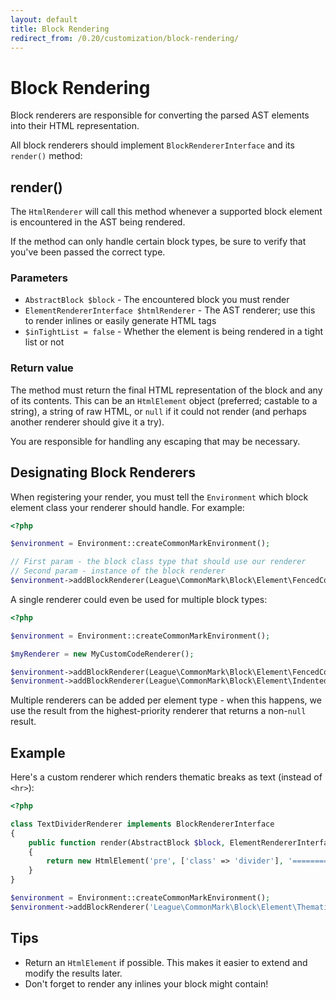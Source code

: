 ```yaml
---
layout: default
title: Block Rendering
redirect_from: /0.20/customization/block-rendering/
---
```


Block Rendering
===============

Block renderers are responsible for converting the parsed AST elements into their HTML representation.

All block renderers should implement `BlockRendererInterface` and its `render()` method:

## render()

The `HtmlRenderer` will call this method whenever a supported block element is encountered in the AST being rendered.

If the method can only handle certain block types, be sure to verify that you've been passed the correct type.

### Parameters

* `AbstractBlock $block` - The encountered block you must render
* `ElementRendererInterface $htmlRenderer` - The AST renderer; use this to render inlines or easily generate HTML tags
* `$inTightList = false` - Whether the element is being rendered in a tight list or not

### Return value

The method must return the final HTML representation of the block and any of its contents. This can be an `HtmlElement` object (preferred; castable to a string), a string of raw HTML, or `null` if it could not render (and perhaps another renderer should give it a try).

You are responsible for handling any escaping that may be necessary.

## Designating Block Renderers

When registering your render, you must tell the `Environment` which block element class your renderer should handle. For example:

~~~php
<?php

$environment = Environment::createCommonMarkEnvironment();

// First param - the block class type that should use our renderer
// Second param - instance of the block renderer
$environment->addBlockRenderer(League\CommonMark\Block\Element\FencedCode::class, new MyCustomCodeRenderer());
~~~

A single renderer could even be used for multiple block types:

~~~php
<?php

$environment = Environment::createCommonMarkEnvironment();

$myRenderer = new MyCustomCodeRenderer();

$environment->addBlockRenderer(League\CommonMark\Block\Element\FencedCode::class, $myRenderer, 10);
$environment->addBlockRenderer(League\CommonMark\Block\Element\IndentedCode::class, $myRenderer, 20);
~~~

Multiple renderers can be added per element type - when this happens, we use the result from the highest-priority renderer that returns a non-`null` result.

## Example

Here's a custom renderer which renders thematic breaks as text (instead of `<hr>`):

~~~php
<?php

class TextDividerRenderer implements BlockRendererInterface
{
    public function render(AbstractBlock $block, ElementRendererInterface $htmlRenderer, $inTightList = false)
    {
        return new HtmlElement('pre', ['class' => 'divider'], '==============================');
    }
}

$environment = Environment::createCommonMarkEnvironment();
$environment->addBlockRenderer('League\CommonMark\Block\Element\ThematicBreak', new TextDividerRenderer());
~~~

## Tips

* Return an `HtmlElement` if possible. This makes it easier to extend and modify the results later.
* Don't forget to render any inlines your block might contain!

